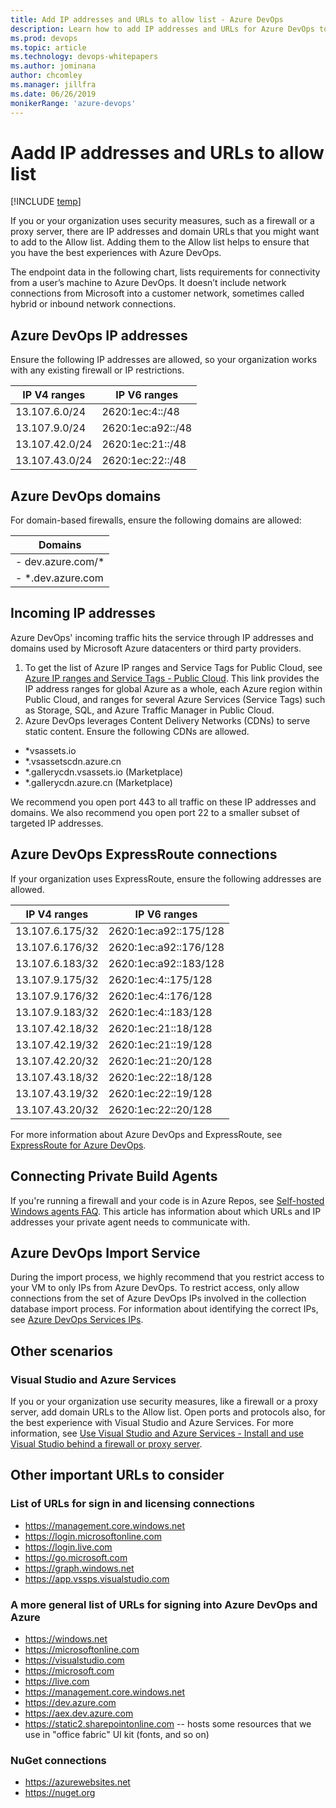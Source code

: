 ```yaml
---
title: Add IP addresses and URLs to allow list - Azure DevOps
description: Learn how to add IP addresses and URLs for Azure DevOps to the Allow list
ms.prod: devops
ms.topic: article
ms.technology: devops-whitepapers
ms.author: jominana
author: chcomley
ms.manager: jillfra
ms.date: 06/26/2019
monikerRange: 'azure-devops'
---
```


# Aadd IP addresses and URLs to allow list

[!INCLUDE [temp](../../_shared/version-vsts-only.md)]

If you or your organization uses security measures, such as a firewall or a proxy server, there are IP addresses and domain URLs that you might want to add to the Allow list.  Adding them to the Allow list helps to ensure that you have the best experiences with Azure DevOps.

The endpoint data in the following chart, lists requirements for connectivity from a user’s machine to Azure DevOps. It doesn’t include network connections from Microsoft into a customer network, sometimes called hybrid or inbound network connections.

## Azure DevOps IP addresses

Ensure the following IP addresses are allowed, so your organization works with any existing firewall or IP restrictions.

|**IP V4 ranges** |**IP V6 ranges**  |
|---------|---------|
|13.107.6.0/24    |   2620:1ec:4::/48      |
|13.107.9.0/24     |   2620:1ec:a92::/48    |     
|13.107.42.0/24    |  2620:1ec:21::/48       |
|13.107.43.0/24    |  2620:1ec:22::/48       |

## Azure DevOps domains

For domain-based firewalls, ensure the following domains are allowed:

|Domains |
|---------|
|- dev.azure.com/* 
- *.dev.azure.com   |

## Incoming IP addresses

Azure DevOps' incoming traffic hits the service through IP addresses and domains used by Microsoft Azure datacenters or third party providers.
1.	To get the list of Azure IP ranges and Service Tags for Public Cloud, see [Azure IP ranges and Service Tags - Public Cloud](https://www.microsoft.com/en-us/download/details.aspx?id=56519). This link provides the IP address ranges for global Azure as a whole, each Azure region within Public Cloud, and ranges for several Azure Services (Service Tags) such as Storage, SQL, and Azure Traffic Manager in Public Cloud.
2.	Azure DevOps leverages Content Delivery Networks (CDNs) to serve static content. Ensure the following CDNs are allowed.

- *vsassets.io 
- *.vsassetscdn.azure.cn 
- *.gallerycdn.vsassets.io (Marketplace)
- *.gallerycdn.azure.cn (Marketplace)

We recommend you open port 443 to all traffic on these IP addresses and domains. We also recommend you open port 22 to a smaller subset of targeted IP addresses.  

## Azure DevOps ExpressRoute connections

If your organization uses ExpressRoute, ensure the following addresses are allowed.

|**IP V4 ranges** |**IP V6 ranges**  |
|---------|---------|
|13.107.6.175/32   | 2620:1ec:a92::175/128   |
|13.107.6.176/32   | 2620:1ec:a92::176/128   |     
|13.107.6.183/32   |  2620:1ec:a92::183/128  |
|13.107.9.175/32   | 2620:1ec:4::175/128      |
|13.107.9.176/32   | 2620:1ec:4::176/128   	 |
|13.107.9.183/32   | 2620:1ec:4::183/128     |
|13.107.42.18/32   | 2620:1ec:21::18/128      |
|13.107.42.19/32   | 2620:1ec:21::19/128      |
|13.107.42.20/32  | 2620:1ec:21::20/128       |
|13.107.43.18/32  | 2620:1ec:22::18/128       |
|13.107.43.19/32  | 2620:1ec:22::19/128       |
|13.107.43.20/32  | 2620:1ec:22::20/128       |

For more information about Azure DevOps and ExpressRoute, see [ExpressRoute for Azure DevOps](https://devblogs.microsoft.com/devops/expressroute-for-azure-devops/). 

## Connecting Private Build Agents

If you're running a firewall and your code is in Azure Repos, see [Self-hosted Windows agents FAQ](../../pipelines/agents/v2-windows.md#im-running-a-firewall-and-my-code-is-in-azure-repos-what-urls-does-the-agent-need-to-communicate-with). This article has information about which URLs and IP addresses your private agent needs to communicate with. 

## Azure DevOps Import Service

During the import process, we highly recommend that you restrict access to your VM to only IPs from Azure DevOps. To restrict access, only allow connections from the set of Azure DevOps IPs involved in the collection database import process. For information about identifying the correct IPs, see [Azure DevOps Services IPs](../../migrate/migration-import.md#azure-devops-services-ips). 

## Other scenarios

### Visual Studio and Azure Services

If you or your organization use security measures, like a firewall or a proxy server, add domain URLs to the Allow list. Open ports and protocols also, for the best experience with Visual Studio and Azure Services. For more information, see [Use Visual Studio and Azure Services - Install and use Visual Studio behind a firewall or proxy server](https://docs.microsoft.com/en-us/visualstudio/install/install-and-use-visual-studio-behind-a-firewall-or-proxy-server?view=vs-2017#use-visual-studio-and-azure-services).

## Other important URLs to consider

### List of URLs for sign in and licensing connections

- https://management.core.windows.net
- https://login.microsoftonline.com
- https://login.live.com
- https://go.microsoft.com
- https://graph.windows.net
- https://app.vssps.visualstudio.com

### A more general list of URLs for signing into Azure DevOps and Azure

- https://windows.net
- https://microsoftonline.com
- https://visualstudio.com
- https://microsoft.com
- https://live.com
- https://management.core.windows.net
- https://dev.azure.com
- https://aex.dev.azure.com
- https://static2.sharepointonline.com -- hosts some resources that we use in "office fabric" UI kit (fonts, and so on)

### NuGet connections

- https://azurewebsites.net
- https://nuget.org










